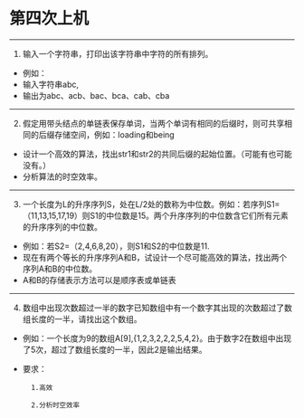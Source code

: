 # 第四次上机
---
1. 输入一个字符串，打印出该字符串中字符的所有排列。
- 例如：
- 输入字符串abc,
- 输出为abc、acb、bac、bca、cab、cba
---
2. 假定用带头结点的单链表保存单词，当两个单词有相同的后缀时，则可共享相同的后缀存储空间，例如：loading和being
- 设计一个高效的算法，找出str1和str2的共同后缀的起始位置。（可能有也可能没有。）
- 分析算法的时空效率。
---
3. 一个长度为L的升序序列S，处在L/2处的数称为中位数。例如：若序列S1=（11,13,15,17,19）则S1的中位数是15。两个升序序列的中位数含它们所有元素的升序序列的中位数。
- 例如：若S2=（2,4,6,8,20），则S1和S2的中位数是11.
- 现在有两个等长的升序序列A和B，试设计一个尽可能高效的算法，找出两个序列A和B的中位数。
- A和B的存储表示方法可以是顺序表或单链表
---
4. 数组中出现次数超过一半的数字已知数组中有一个数字其出现的次数超过了数组长度的一半，请找出这个数组。
- 例如：一个长度为9的数组A[9],{1,2,3,2,2,2,5,4,2}。由于数字2在数组中出现了5次，超过了数组长度的一半，因此2是输出结果。
- 要求：

        1.高效  
 
        2.分析时空效率
